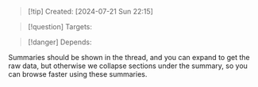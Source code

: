 
>[!tip] Created: [2024-07-21 Sun 22:15]

>[!question] Targets: 

>[!danger] Depends: 

Summaries should be shown in the thread, and you can expand to get the raw data, but otherwise we collapse sections under the summary, so you can browse faster using these summaries.